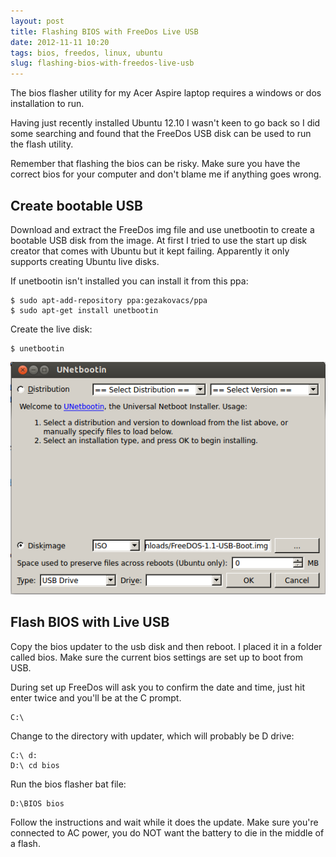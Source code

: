 ```yaml
---
layout: post
title: Flashing BIOS with FreeDos Live USB
date: 2012-11-11 10:20
tags: bios, freedos, linux, ubuntu
slug: flashing-bios-with-freedos-live-usb
---
```


The bios flasher utility for my Acer Aspire laptop requires a windows or dos installation to run.

Having just recently installed Ubuntu 12.10 I wasn't keen to go back so I did some searching and found that the FreeDos USB disk can be used to run the flash utility.

Remember that flashing the bios can be risky. Make sure you have the correct bios for your computer and don't blame me if anything goes wrong.

## Create bootable USB

Download and extract the FreeDos img file and use unetbootin to create a bootable USB disk from the image. At first I tried to use the start up disk creator that comes with Ubuntu but it kept failing. Apparently it only supports creating Ubuntu live disks.

If unetbootin isn't installed you can install it from this ppa:

	$ sudo apt-add-repository ppa:gezakovacs/ppa
	$ sudo apt-get install unetbootin

Create the live disk:

	$ unetbootin

![unetbootin](/images/flash-unetbootin.png)

## Flash BIOS with Live USB

Copy the bios updater to the usb disk and then reboot. I placed it in a folder called bios. Make sure the current bios settings are set up to boot from USB.

During set up FreeDos will ask you to confirm the date and time, just hit enter twice and you'll be at the C prompt.

	C:\

Change to the directory with updater, which will probably be D drive:

	C:\ d:
	D:\ cd bios

Run the bios flasher bat file:

	D:\BIOS bios

Follow the instructions and wait while it does the update. Make sure you're connected to AC power, you do NOT want the battery to die in the middle of a flash.